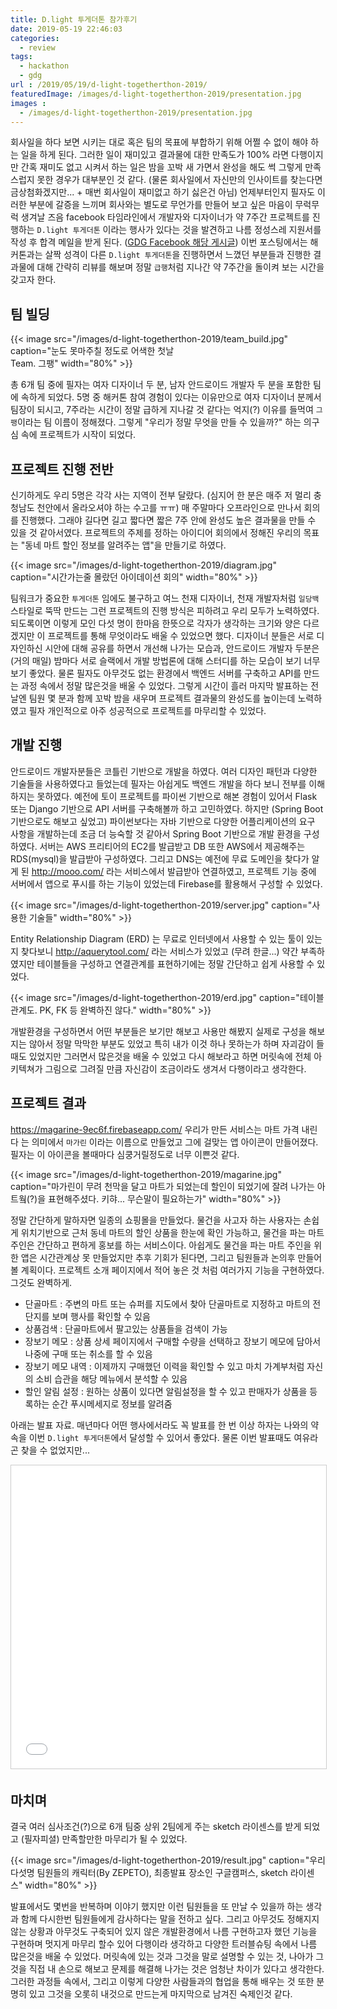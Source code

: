 ```yaml
---
title: D.light 투게더톤 참가후기
date: 2019-05-19 22:46:03
categories:
  - review
tags:
  - hackathon
  - gdg
url : /2019/05/19/d-light-togetherthon-2019/
featuredImage: /images/d-light-togetherthon-2019/presentation.jpg
images :
  - /images/d-light-togetherthon-2019/presentation.jpg
---
```

회사일을 하다 보면 시키는 대로 혹은 팀의 목표에 부합하기 위해 어쩔 수 없이 해야 하는 일을 하게 된다. 그러한 일이 재미있고 결과물에 대한 만족도가 100% 라면 다행이지만 간혹 재미도 없고 시켜서 하는 일은 밤을 꼬박 새 가면서 완성을 해도 썩 그렇게 만족스럽지 못한 경우가 대부분인 것 같다.<!-- more --> (물론 회사일에서 자신만의 인사이트를 찾는다면 금상첨화겠지만... + 매번 회사일이 재미없고 하기 싫은건 아님)
언제부터인지 필자도 이러한 부분에 갈증을 느끼며 회사와는 별도로 무언가를 만들어 보고 싶은 마음이 무럭무럭 생겨날 즈음 facebook 타임라인에서 개발자와 디자이너가 약 7주간 프로젝트를 진행하는 `D.light 투게더톤` 이라는 행사가 있다는 것을 발견하고 나름 정성스레 지원서를 작성 후 합격 메일을 받게 된다. ([GDG Facebook 해당 게시글](https://www.facebook.com/groups/gdgseoul/permalink/1265219273647317/))
이번 포스팅에서는 해커톤과는 살짝 성격이 다른 `D.light 투게더톤`을 진행하면서 느꼈던 부분들과 진행한 결과물에 대해 간략히 리뷰를 해보며 정말 `급행`처럼 지나간 약 7주간을 돌이켜 보는 시간을 갖고자 한다.

## 팀 빌딩

{{< image src="/images/d-light-togetherthon-2019/team_build.jpg" caption="눈도 못마주칠 정도로 어색한 첫날<br>Team. 그팽" width="80%" >}}

총 6개 팀 중에 필자는 여자 디자이너 두 분, 남자 안드로이드 개발자 두 분을 포함한 팀에 속하게 되었다. 5명 중 해커톤 참여 경험이 있다는 이유만으로 여자 디자이너 분께서 팀장이 되시고, 7주라는 시간이 정말 급하게 지나갈 것 같다는 억지(?) 이유를 들먹여 `그팽`이라는 팀 이름이 정해졌다. 그렇게 "우리가 정말 무엇을 만들 수 있을까?" 하는 의구심 속에 프로젝트가 시작이 되었다. 


## 프로젝트 진행 전반
신기하게도 우리 5명은 각각 사는 지역이 전부 달랐다. (심지어 한 분은 매주 저 멀리 충청남도 천안에서 올라오셔야 하는 수고를 ㅠㅠ) 매 주말마다 오프라인으로 만나서 회의를 진행했다. 그래야 길다면 길고 짧다면 짧은 7주 안에 완성도 높은 결과물을 만들 수 있을 것 같아서였다. 프로젝트의 주제를 정하는 아이디어 회의에서 정해진 우리의 목표는 "동네 마트 할인 정보를 알려주는 앱"을 만들기로 하였다.

{{< image src="/images/d-light-togetherthon-2019/diagram.jpg" caption="시간가는줄 몰랐던 아이데이션 회의" width="80%" >}}

팀워크가 중요한 `투게더톤` 임에도 불구하고 여느 천재 디자이너, 천재 개발자처럼 `일당백` 스타일로 뚝딱 만드는 그런 프로젝트의 진행 방식은 피하려고 우리 모두가 노력하였다. 되도록이면 이렇게 모인 다섯 명이 한마음 한뜻으로 각자가 생각하는 크기와 양은 다르겠지만 이 프로젝트를 통해 무엇이라도 배울 수 있었으면 했다. 디자이너 분들은 서로 디자인하신 시안에 대해 공유를 하면서 개선해 나가는 모습과, 안드로이드 개발자 두분은 (거의 매일) 밤마다 서로 슬랙에서 개발 방법론에 대해 스터디를 하는 모습이 보기 너무 보기 좋았다. 물론 필자도 아무것도 없는 환경에서 백엔드 서버를 구축하고 API를 만드는 과정 속에서 정말 많은것을 배울 수 있었다.
그렇게 시간이 흘러 마지막 발표하는 전날엔 팀원 몇 분과 함께 꼬박 밤을 새우며 프로젝트 결과물의 완성도를 높이는데 노력하였고 필자 개인적으로 아주 성공적으로 프로젝트를 마무리할 수 있었다.

## 개발 진행
안드로이드 개발자분들은 코틀린 기반으로 개발을 하였다. 여러 디자인 패턴과 다양한 기술들을 사용하였다고 들었는데 필자는 아쉽게도 백엔드 개발을 하다 보니 전부를 이해하지는 못하였다.
예전에 토이 프로젝트를 파이썬 기반으로 해본 경험이 있어서 Flask 또는 Django 기반으로 API 서버를 구축해볼까 하고 고민하였다. 하지만 (Spring Boot 기반으로도 해보고 싶었고) 파이썬보다는 자바 기반으로 다양한 어플리케이션의 요구 사항을 개발하는데 조금 더 능숙할 것 같아서 Spring Boot 기반으로 개발 환경을 구성하였다. 
서버는 AWS 프리티어의 EC2를 발급받고 DB 또한 AWS에서 제공해주는 RDS(mysql)을 발급받아 구성하였다. 그리고 DNS는 예전에 무료 도메인을 찾다가 알게 된 http://mooo.com/ 라는 서비스에서 발급받아 연결하였고, 프로젝트 기능 중에 서버에서 앱으로 푸시를 하는 기능이 있었는데 Firebase를 활용해서 구성할 수 있었다.

{{< image src="/images/d-light-togetherthon-2019/server.jpg" caption="사용한 기술들" width="80%" >}}

Entity Relationship Diagram (ERD) 는 무료로 인터넷에서 사용할 수 있는 툴이 있는지 찾다보니 http://aquerytool.com/ 라는 서비스가 있었고 (무려 한글...) 약간 부족하였지만 테이블들을 구성하고 연결관계를 표현하기에는 정말 간단하고 쉽게 사용할 수 있었다.

{{< image src="/images/d-light-togetherthon-2019/erd.jpg" caption="테이블 관계도. PK, FK 등 완벽하진 않다." width="80%" >}}

개발환경을 구성하면서 어떤 부분들은 보기만 해보고 사용만 해봤지 실제로 구성을 해보지는 않아서 정말 막막한 부분도 있었고 특히 내가 이것 하나 못하는가 하며 자괴감이 들때도 있었지만 그러면서 많은것을 배울 수 있었고 다시 해보라고 하면 머릿속에 전체 아키텍쳐가 그림으로 그려질 만큼 자신감이 조금이라도 생겨서 다행이라고 생각한다.

## 프로젝트 결과
https://magarine-9ec6f.firebaseapp.com/
우리가 만든 서비스는 마트 가격 내린다 는 의미에서 `마가린` 이라는 이름으로 만들었고 그에 걸맞는 앱 아이콘이 만들어졌다. 필자는 이 아이콘을 볼때마다 심쿵거릴정도로 너무 이쁜것 같다.

{{< image src="/images/d-light-togetherthon-2019/magarine.jpg" caption="마가린이 무려 천막을 달고 마트가 되었는데 할인이 되었기에 잘려 나가는 아트웤(?)을 표현해주셨다. 키햐... 무슨말이 필요하는가" width="80%" >}}

정말 간단하게 말하자면 일종의 쇼핑몰을 만들었다. 물건을 사고자 하는 사용자는 손쉽게 위치기반으로 근처 동네 마트의 할인 상품을 한눈에 확인 가능하고, 물건을 파는 마트 주인은 간단하고 편하게 홍보를 하는 서비스이다. 아쉽게도 물건을 파는 마트 주인을 위한 앱은 시간관계상 못 만들었지만 추후 기회가 된다면, 그리고 팀원들과 논의후 만들어 볼 계획이다.
프로젝트 소개 페이지에서 적어 놓은 것 처럼 여러가지 기능을 구현하였다. 그것도 완벽하게. 
- 단골마트 : 주변의 마트 또는 슈퍼를 지도에서 찾아 단골마트로 지정하고 마트의 전단지를 보며 행사를 확인할 수 있음
- 상품검색 : 단골마트에서 팔고있는 상품들을 검색이 가능
- 장보기 메모 : 상품 상세 페이지에서 구매할 수량을 선택하고 장보기 메모에 담아서 나중에 구매 또는 취소를 할 수 있음
- 장보기 메모 내역 : 이제까지 구매했던 이력을 확인할 수 있고 마치 가계부처럼 자신의 소비 습관을 해당 메뉴에서 분석할 수 있음
- 할인 알림 설정 : 원하는 상품이 있다면 알림설정을 할 수 있고 판매자가 상품을 등록하는 순간 푸시메세지로 정보를 알려줌

아래는 발표 자료. 매년마다 어떤 행사에서라도 꼭 발표를 한 번 이상 하자는 나와의 약속을 이번 `D.light 투게더톤`에서 달성할 수 있어서 좋았다. 물론 이번 발표때도 여유라곤 찾을 수 없었지만...
<iframe src="//www.slideshare.net/slideshow/embed_code/key/DzmojsEbuBMJus" width="750" height="485" frameborder="0" marginwidth="0" marginheight="0" scrolling="no" style="border:1px solid #CCC; border-width:1px; margin-bottom:5px; max-width: 100%;" allowfullscreen> </iframe> 

## 마치며
결국 여러 심사조건(?)으로 6개 팀중 상위 2팀에게 주는 sketch 라이센스를 받게 되었고 (필자피셜) 만족할만한 마무리가 될 수 있었다.

{{< image src="/images/d-light-togetherthon-2019/result.jpg" caption="우리 다섯명 팀원들의 캐릭터(By ZEPETO), 최종발표 장소인 구글캠퍼스, sketch 라이센스" width="80%" >}}


발표에서도 몇번을 반복하며 이야기 했지만 이런 팀원들을 또 만날 수 있을까 하는 생각과 함께 다시한번 팀원들에게 감사하다는 말을 전하고 싶다. 그리고 아무것도 정해지지 않는 상황과 아무것도 구축되어 있지 않은 개발환경에서 나름 구현하고자 했던 기능을 구현하며 멋지게 마무리 할수 있어 다행이라 생각하고 다양한 트러블슈팅 속에서 나름 많은것을 배울 수 있었다.
머릿속에 있는 것과 그것을 말로 설명할 수 있는 것, 나아가 그것을 직접 내 손으로 해보고 문제를 해결해 나가는 것은 엄청난 차이가 있다고 생각한다. 그러한 과정들 속에서, 그리고 이렇게 다양한 사람들과의 협업을 통해 배우는 것 또한 분명히 있고 그것을 오롯히 내것으로 만드는게 마지막으로 남겨진 숙제인것 같다.